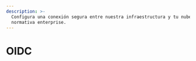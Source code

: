 ```yaml
---
description: >-
  Configura una conexión segura entre nuestra infraestructura y tu nube AWS con
  normativa enterprise.
---
```


# OIDC

